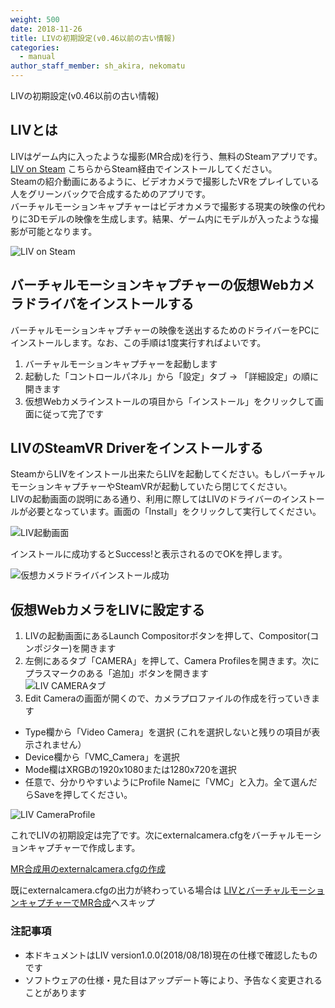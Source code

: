 ```yaml
---
weight: 500
date: 2018-11-26
title: LIVの初期設定(v0.46以前の古い情報)
categories:
  - manual
author_staff_member: sh_akira, nekomatu
---
```


LIVの初期設定(v0.46以前の古い情報)  

## LIVとは

LIVはゲーム内に入ったような撮影(MR合成)を行う、無料のSteamアプリです。  
[LIV on Steam](https://store.steampowered.com/app/755540/LIV/) こちらからSteam経由でインストールしてください。  
Steamの紹介動画にあるように、ビデオカメラで撮影したVRをプレイしている人をグリーンバックで合成するためのアプリです。  
バーチャルモーションキャプチャーはビデオカメラで撮影する現実の映像の代わりに3Dモデルの映像を生成します。結果、ゲーム内にモデルが入ったような撮影が可能となります。  

![LIV on Steam](https://rawcdn.githack.com/sh-akira/VirtualMotionCapture/07971766022eecc8c4f78f0dcf388e1cbb444e50/docs/images/manual/3-1.png)
  
## バーチャルモーションキャプチャーの仮想Webカメラドライバをインストールする

バーチャルモーションキャプチャーの映像を送出するためのドライバーをPCにインストールします。なお、この手順は1度実行すればよいです。

1. バーチャルモーションキャプチャーを起動します
1. 起動した「コントロールパネル」から「設定」タブ -> 「詳細設定」の順に開きます
1. 仮想Webカメラインストールの項目から「インストール」をクリックして画面に従って完了です

## LIVのSteamVR Driverをインストールする

SteamからLIVをインストール出来たらLIVを起動してください。もしバーチャルモーションキャプチャーやSteamVRが起動していたら閉じてください。  
LIVの起動画面の説明にある通り、利用に際してはLIVのドライバーのインストールが必要となっています。画面の「Install」をクリックして実行してください。

![LIV起動画面](https://rawcdn.githack.com/sh-akira/VirtualMotionCapture/1efe790d823e4eefb3105a865ff597e0d978d24b/docs/images/manual/LIV/01_Launch.PNG)

インストールに成功するとSuccess!と表示されるのでOKを押します。

![仮想カメラドライバインストール成功](https://rawcdn.githack.com/sh-akira/VirtualMotionCapture/1efe790d823e4eefb3105a865ff597e0d978d24b/docs/images/manual/LIV/02_InstallVirtualDriver-success.PNG)

## 仮想WebカメラをLIVに設定する

1. LIVの起動画面にあるLaunch Compositorボタンを押して、Compositor(コンポジター)を開きます
1. 左側にあるタブ「CAMERA」を押して、Camera Profilesを開きます。次にプラスマークのある「追加」ボタンを開きます<br>
  ![LIV CAMERAタブ](https://rawcdn.githack.com/sh-akira/VirtualMotionCapture/1efe790d823e4eefb3105a865ff597e0d978d24b/docs/images/manual/LIV/03_CameraProfilesList.PNG)
1. Edit Cameraの画面が開くので、カメラプロファイルの作成を行っていきます
  * Type欄から「Video Camera」を選択 (これを選択しないと残りの項目が表示されません）
  * Device欄から「VMC_Camera」を選択
  * Mode欄はXRGBの1920x1080または1280x720を選択
  * 任意で、分かりやすいようにProfile Nameに「VMC」と入力。全て選んだらSaveを押してください。

![LIV CameraProfile](https://rawcdn.githack.com/sh-akira/VirtualMotionCapture/1efe790d823e4eefb3105a865ff597e0d978d24b/docs/images/manual/LIV/05_CreateCameraProfile.PNG)

これでLIVの初期設定は完了です。次にexternalcamera.cfgをバーチャルモーションキャプチャーで作成します。  
  
[MR合成用のexternalcamera.cfgの作成](https://vmc.info/manual/MR%E5%90%88%E6%88%90%E7%94%A8%E3%81%AEexternalcamera.cfg%E3%81%AE%E4%BD%9C%E6%88%90.html)  
  
既にexternalcamera.cfgの出力が終わっている場合は
[LIVとバーチャルモーションキャプチャーでMR合成](https://vmc.info/manual/LIV%E3%81%A8%E3%83%90%E3%83%BC%E3%83%81%E3%83%A3%E3%83%AB%E3%83%A2%E3%83%BC%E3%82%B7%E3%83%A7%E3%83%B3%E3%82%AD%E3%83%A3%E3%83%97%E3%83%81%E3%83%A3%E3%83%BC%E3%81%A7MR%E5%90%88%E6%88%90.html)へスキップ

### 注記事項

* 本ドキュメントはLIV version1.0.0(2018/08/18)現在の仕様で確認したものです
* ソフトウェアの仕様・見た目はアップデート等により、予告なく変更されることがあります
